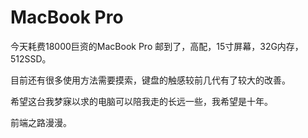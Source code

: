 # MacBook Pro

今天耗费18000巨资的MacBook Pro 邮到了，高配，15寸屏幕，32G内存，512SSD。

目前还有很多使用方法需要摸索，键盘的触感较前几代有了较大的改善。

希望这台我梦寐以求的电脑可以陪我走的长远一些，我希望是十年。

前端之路漫漫。